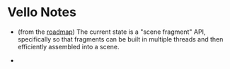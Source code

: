 # Vello Notes

* (from the [roadmap](https://github.com/linebender/vello/blob/main/doc/roadmap_2023.md)) The current state is a "scene fragment" API, specifically so that fragments can be built in multiple threads and then efficiently assembled into a scene.

* 
